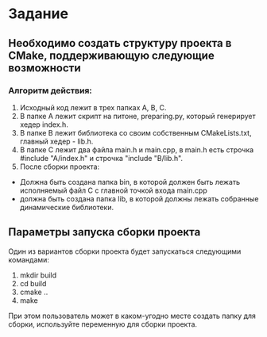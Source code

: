 # Задание

## Необходимо создать структуру проекта в CMake, поддерживающую следующие возможности


### Алгоритм действия:
1. Исходный код лежит в трех папках A, B, C.
2. В папке А лежит скрипт на питоне, preparing.py, который генерирует хедер index.h.
3. В папке B лежит библиотека со своим собственным CMakeLists.txt, главный хедер - lib.h.
4. В папке С лежит два файла main.h и main.cpp, в main.h есть строчка #include "A/index.h" и строчка "include "B/lib.h".
5. После сборки проекта:
- Должна быть создана папка bin, в которой должен быть лежать исполняемый файл C с главной точкой входа main.cpp
- должна быть создана папка lib, в которой должны лежать собранные динамические библиотеки.

## Параметры запуска сборки проекта
Один из вариантов сборки проекта будет запускаться следующими командами:

1. mkdir build
2. cd build
3. cmake ..
4. make



При этом пользователь может в каком-угодно месте создать папку для сборки, используйте переменную для сборки проекта.

